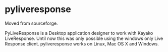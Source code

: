 # pyliveresponse

Moved from sourceforge. 

PyLiveResponse is a Desktop application designer to work with Kayako LiveResponse.  Until now this was only possible using the windows only Live Response client. pyliveresponse works on Linux, Mac OS X and Windows.
